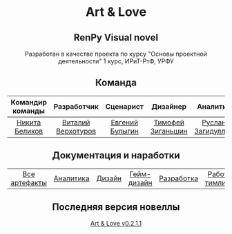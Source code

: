 <h1 align="center">Art & Love</h1>
<h2 align="center">RenPy Visual novel</h2>

<p align="center">Разработан в качестве проекта по курсу "Основы проектной деятельности" 1 курс, ИРиТ-РтФ, УРФУ</p>

<h2 align="center">Команда</h2>

| Командир команды | Разработчик | Сценарист | Дизайнер | Аналитик |
| :---: | :---: | :---: | :---: | :---: |
| [Никита Беликов](https://vk.com/holo2k) | [Виталий Верхотуров](https://vk.com/arckontyr) | [Евгений Булыгин](https://vk.com/1evgen1y) | [Тимофей Зиганьшин](https://vk.com/streeezys) | [Руслан Загидуллин](https://vk.com/idrizon) |


<h2 align="center">Документация и наработки</h2>

| | | | | | |
| :---: | :---: | :---: | :---: | :---: | :---: |
| [Все артефакты](https://disk.yandex.ru/d/2I3g-oxL3uIM6w) | [Аналитика](https://disk.yandex.ru/d/TwmFWlSQZmkp6A) | [Дизайн](https://disk.yandex.ru/d/SZS2xpnUhx3qMg) | [Гейм-дизайн](https://disk.yandex.ru/d/git4QURMJhiX8g) | [Разработка](https://disk.yandex.ru/d/Ynch6gXDEbf4ug) | [Работа тимлида](https://disk.yandex.ru/d/iXy1InskbJbS1g) |


<h2 align="center">Последняя версия новеллы</h2>
<p align="center"><a href="https://github.com/ArcKontyR/ArtLove/releases/tag/v0.2.1.1-final">Art & Love v0.2.1.1</a></p>
